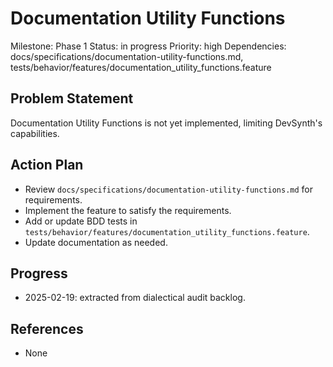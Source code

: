 # Documentation Utility Functions
Milestone: Phase 1
Status: in progress
Priority: high
Dependencies: docs/specifications/documentation-utility-functions.md, tests/behavior/features/documentation_utility_functions.feature

## Problem Statement
Documentation Utility Functions is not yet implemented, limiting DevSynth's capabilities.


## Action Plan
- Review `docs/specifications/documentation-utility-functions.md` for requirements.
- Implement the feature to satisfy the requirements.
- Add or update BDD tests in `tests/behavior/features/documentation_utility_functions.feature`.
- Update documentation as needed.

## Progress
- 2025-02-19: extracted from dialectical audit backlog.

## References
- None
